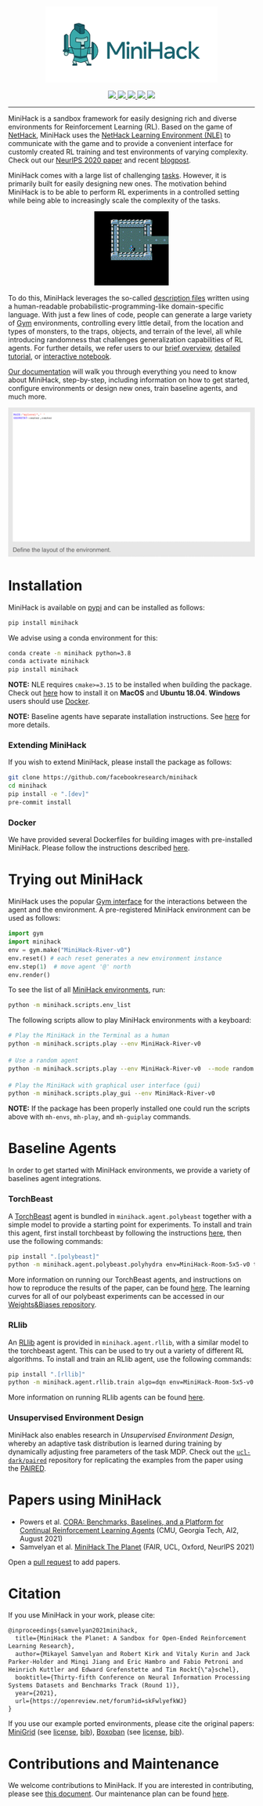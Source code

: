 <p align="center">
 <img width="70%" src="docs/imgs/minihack.png" />
</p>

<p align="center">
  <a href="https://pypi.python.org/pypi/minihack/">
    <img src="https://img.shields.io/pypi/v/minihack.svg" />
  </a>
  <a href="https://opensource.org/licenses/Apache-2.0">
    <img src="https://img.shields.io/badge/License-Apache%202.0-blue.svg" />
  </a>
  <a href="https://minihack.readthedocs.io/en/latest/?badge=latest">
    <img src="https://readthedocs.org/projects/minihack/badge/?version=latest" />
  </a>
   <a href="https://github.com/facebookresearch/minihack/actions/workflows/test_and_deploy.yml">
    <img src="https://github.com/facebookresearch/minihack/actions/workflows/test_and_deploy.yml/badge.svg?branch=main" />
  </a>
 <a href="https://pepy.tech/project/minihack">
    <img src="https://static.pepy.tech/personalized-badge/minihack?period=total&units=international_system&left_color=black&right_color=red&left_text=Downloads" />
  </a>
 </p>
 
-------------------------------------------------------------------------------------------------------------------------------------------------------

MiniHack is a sandbox framework for easily designing rich and diverse environments for Reinforcement Learning (RL).
Based on the game of [NetHack](https://en.wikipedia.org/wiki/NetHack), MiniHack uses the [NetHack Learning Environment (NLE)](https://github.com/facebookresearch/nle) to communicate with the game and to provide a convenient interface for customly created RL training and test environments of varying complexity.
Check out our [NeurIPS 2020 paper](https://arxiv.org/abs/2109.13202) and recent [blogpost](https://ai.facebook.com/blog/minihack-a-new-sandbox-for-open-ended-reinforcement-learning).

MiniHack comes with a large list of challenging [tasks](./docs/envs/tasks.md). However, it is primarily built for easily designing new ones.
The motivation behind MiniHack is to be able to perform RL experiments in a controlled setting while being able to increasingly scale the complexity of the tasks.

<p align="center">
 <img width="30%" src="/docs/imgs/minihack_gameplay.gif" />
</p>

To do this, MiniHack leverages the so-called [description files](https://nethackwiki.com/wiki/Des-file_format) written using a human-readable probabilistic-programming-like domain-specific language. With just a few lines of code, people can generate a large variety of [Gym](https://github.com/openai/gym) environments, controlling every little detail, from the location and types of monsters, to the traps, objects, and terrain of the level, all while introducing randomness that challenges generalization capabilities of RL agents. For further details, we refer users to our [brief overview](https://minihack.readthedocs.io/en/latest/getting-started/des_files.html), [detailed tutorial](https://minihack.readthedocs.io/en/latest/tutorials/des_file_tutorial.html), or [interactive notebook](./docs/tutorials/des_file_tutorial.ipynb).

[Our documentation](https://minihack.readthedocs.io/) will walk you through everything you need to know about MiniHack, step-by-step, including information on how to get started, configure environments or design new ones, train baseline agents, and much more.

![MiniHack Environments](/docs/imgs/des_file.gif)


# Installation

MiniHack is available on [pypi](https://pypi.org/project/minihack/) and can be installed as follows:
```bash
pip install minihack
```

We advise using a conda environment for this:

```bash
conda create -n minihack python=3.8
conda activate minihack
pip install minihack
```

**NOTE:** NLE requires `cmake>=3.15` to be installed when building the package. Check out [here](https://github.com/facebookresearch/nle#installation) how to install it on __MacOS__ and __Ubuntu 18.04__. __Windows__ users should use [Docker](#docker).

**NOTE:** Baseline agents have separate installation instructions. See [here](#baseline-agents) for more details.

### Extending MiniHack

If you wish to extend MiniHack, please install the package as follows:

```bash
git clone https://github.com/facebookresearch/minihack
cd minihack
pip install -e ".[dev]"
pre-commit install
```

### Docker

We have provided several Dockerfiles for building images with pre-installed MiniHack. Please follow the instructions described [here](./docker/README.md).

# Trying out MiniHack

MiniHack uses the popular [Gym interface](https://github.com/openai/gym) for the interactions between the agent and the environment.
A pre-registered MiniHack environment can be used as follows:

```python
import gym
import minihack
env = gym.make("MiniHack-River-v0")
env.reset() # each reset generates a new environment instance
env.step(1)  # move agent '@' north
env.render()
```

To see the list of all [MiniHack environments](./docs/envs/tasks.md), run:

```bash
python -m minihack.scripts.env_list
```

The following scripts allow to play MiniHack environments with a keyboard:

```bash
# Play the MiniHack in the Terminal as a human
python -m minihack.scripts.play --env MiniHack-River-v0

# Use a random agent
python -m minihack.scripts.play --env MiniHack-River-v0  --mode random

# Play the MiniHack with graphical user interface (gui)
python -m minihack.scripts.play_gui --env MiniHack-River-v0
```

**NOTE:** If the package has been properly installed one could run the scripts above with `mh-envs`, `mh-play`, and `mh-guiplay` commands.

# Baseline Agents

In order to get started with MiniHack environments, we provide a variety of baselines agent integrations.

### TorchBeast
A [TorchBeast](https://github.com/facebookresearch/torchbeast) agent is
bundled in `minihack.agent.polybeast` together with a simple model to provide
a starting point for experiments. To install and train this agent, first
install torchbeast by following the instructions [here](https://github.com/facebookresearch/torchbeast#installing-polybeast),
then use the following commands:
``` bash
pip install ".[polybeast]"
python -m minihack.agent.polybeast.polyhydra env=MiniHack-Room-5x5-v0 total_steps=100000
```

More information on running our TorchBeast agents, and instructions on how to reproduce
the results of the paper, can be found [here](./docs/agents/torchbeast.md).
The learning curves for all of our polybeast experiments can be accessed in our [Weights&Biases repository](https://wandb.ai/minihack).

### RLlib

An [RLlib](https://github.com/ray-project/ray#rllib-quick-start) agent is
provided in `minihack.agent.rllib`, with a similar model to the torchbeast agent.
This can be used to try out a variety of different RL algorithms. To install and train an RLlib agent, use the following
commands:
```bash
pip install ".[rllib]"
python -m minihack.agent.rllib.train algo=dqn env=MiniHack-Room-5x5-v0 total_steps=1000000
```

More information on running RLlib agents can be found [here](./docs/agents/rllib.md).

### Unsupervised Environment Design

MiniHack also enables research in *Unsupervised Environment Design*, whereby an adaptive task distribution is learned during training by dynamically adjusting free parameters of the task MDP.
Check out the [`ucl-dark/paired`](https://github.com/ucl-dark/paired) repository for replicating the examples from the paper using the [PAIRED](https://arxiv.org/abs/2012.02096).

# Papers using MiniHack

- Powers et al. [CORA: Benchmarks, Baselines, and a Platform for Continual Reinforcement Learning Agents](https://openreview.net/forum?id=Fr_KF_lMCMr) (CMU, Georgia Tech, AI2, August 2021)
- Samvelyan et al. [MiniHack The Planet](https://openreview.net/pdf?id=skFwlyefkWJ) (FAIR, UCL, Oxford, NeurIPS 2021)

Open a [pull request](https://github.com/facebookresearch/minihack/edit/main/README.md) to add papers.

# Citation

If you use MiniHack in your work, please cite:

```
@inproceedings{samvelyan2021minihack,
  title={MiniHack the Planet: A Sandbox for Open-Ended Reinforcement Learning Research},
  author={Mikayel Samvelyan and Robert Kirk and Vitaly Kurin and Jack Parker-Holder and Minqi Jiang and Eric Hambro and Fabio Petroni and Heinrich Kuttler and Edward Grefenstette and Tim Rockt{\"a}schel},
  booktitle={Thirty-fifth Conference on Neural Information Processing Systems Datasets and Benchmarks Track (Round 1)},
  year={2021},
  url={https://openreview.net/forum?id=skFwlyefkWJ}
}
```

If you use our example ported environments, please cite the original papers: [MiniGrid](https://github.com/maximecb/gym-minigrid/) (see [license](https://github.com/maximecb/gym-minigrid/blob/master/LICENSE), [bib](https://github.com/maximecb/gym-minigrid/#minimalistic-gridworld-environment-minigrid)), [Boxoban](https://github.com/deepmind/boxoban-levels/) (see [license](https://github.com/deepmind/boxoban-levels/blob/master/LICENSE), [bib](https://github.com/deepmind/boxoban-levels/#bibtex)).

# Contributions and Maintenance

We welcome contributions to MiniHack. If you are interested in contributing, please see [this document](./CONTRIBUTING.md). Our maintenance plan can be found [here](./MAINTENANCE.md).
